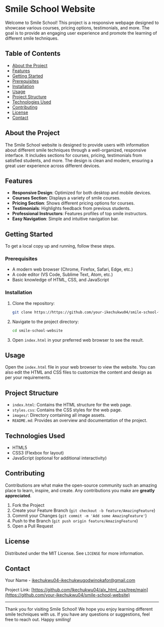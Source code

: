 # Smile School Website

Welcome to Smile School! This project is a responsive webpage designed to showcase various courses, pricing options, testimonials, and more. The goal is to provide an engaging user experience and promote the learning of different smile techniques.

## Table of Contents

- [About the Project](#about-the-project)
- [Features](#features)
- [Getting Started](#getting-started)
- [Prerequisites](#prerequisites)
- [Installation](#installation)
- [Usage](#usage)
- [Project Structure](#project-structure)
- [Technologies Used](#technologies-used)
- [Contributing](#contributing)
- [License](#license)
- [Contact](#contact)

## About the Project

The Smile School website is designed to provide users with information about different smile techniques through a well-organized, responsive interface. It includes sections for courses, pricing, testimonials from satisfied students, and more. The design is clean and modern, ensuring a great user experience across different devices.

## Features

- **Responsive Design**: Optimized for both desktop and mobile devices.
- **Courses Section**: Displays a variety of smile courses.
- **Pricing Section**: Shows different pricing options for courses.
- **Testimonials**: Highlights feedback from previous students.
- **Professional Instructors**: Features profiles of top smile instructors.
- **Easy Navigation**: Simple and intuitive navigation bar.

## Getting Started

To get a local copy up and running, follow these steps.

### Prerequisites

- A modern web browser (Chrome, Firefox, Safari, Edge, etc.)
- A code editor (VS Code, Sublime Text, Atom, etc.)
- Basic knowledge of HTML, CSS, and JavaScript

### Installation

1. Clone the repository:

    ```sh
    git clone https://https://github.com/your-ikechukwu04/smile-school-website
    ```

2. Navigate to the project directory:

    ```sh
    cd smile-school-website
    ```

3. Open `index.html` in your preferred web browser to see the result.

## Usage

Open the `index.html` file in your web browser to view the website. You can also edit the HTML and CSS files to customize the content and design as per your requirements.

## Project Structure



- `index.html`: Contains the HTML structure for the web page.
- `styles.css`: Contains the CSS styles for the web page.
- `images/`: Directory containing all image assets.
- `README.md`: Provides an overview and documentation of the project.

## Technologies Used

- HTML5
- CSS3 (Flexbox for layout)
- JavaScript (optional for additional interactivity)

## Contributing

Contributions are what make the open-source community such an amazing place to learn, inspire, and create. Any contributions you make are **greatly appreciated**.

1. Fork the Project
2. Create your Feature Branch (`git checkout -b feature/AmazingFeature`)
3. Commit your Changes (`git commit -m 'Add some AmazingFeature'`)
4. Push to the Branch (`git push origin feature/AmazingFeature`)
5. Open a Pull Request

## License

Distributed under the MIT License. See `LICENSE` for more information.

## Contact

Your Name - [ikechukwu04-ikechukwugodwinokafor@gmail.com](mailto:ikechukwugodwinokafor@gmail.com)

Project Link: [https://github.com/Ikechukwu04/alx_html_css/tree/main](https://github.com/your-ikechukwu04/smile-school-website)

---

Thank you for visiting Smile School! We hope you enjoy learning different smile techniques with us. If you have any questions or suggestions, feel free to reach out. Happy smiling!
